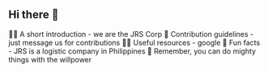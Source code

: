 ## Hi there 👋

🙋‍♀️ A short introduction - we are the JRS Corp
🌈 Contribution guidelines - just message us for contributions
👩‍💻 Useful resources - google
🍿 Fun facts - JRS is a logistic company in Philippines
🧙 Remember, you can do mighty things with the willpower

